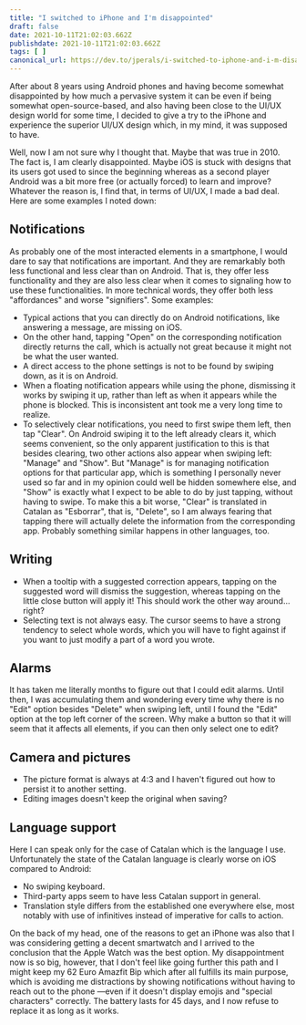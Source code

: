 ```yaml
---
title: "I switched to iPhone and I'm disappointed"
draft: false
date: 2021-10-11T21:02:03.662Z
publishdate: 2021-10-11T21:02:03.662Z
tags: [ ]
canonical_url: https://dev.to/jperals/i-switched-to-iphone-and-i-m-disappointed-5bld
---
```

After about 8 years using Android phones and having become somewhat disappointed by how much a pervasive system it can be even if being somewhat open-source-based, and also having been close to the UI/UX design world for some time, I decided to give a try to the iPhone and experience the superior UI/UX design which, in my mind, it was supposed to have.

Well, now I am not sure why I thought that. Maybe that was true in 2010. The fact is, I am clearly disappointed. Maybe iOS is stuck with designs that its users got used to since the beginning whereas as a second player Android was a bit more free (or actually forced) to learn and improve? Whatever the reason is, I find that, in terms of UI/UX, I made a bad deal. Here are some examples I noted down:

## Notifications

As probably one of the most interacted elements in a smartphone, I would dare to say that notifications are important. And they are remarkably both less functional and less clear than on Android. That is, they offer less functionality and they are also less clear when it comes to signaling how to use these functionalities. In more technical words, they offer both less "affordances" and worse "signifiers". Some examples:

- Typical actions that you can directly do on Android notifications, like answering a message, are missing on iOS.
- On the other hand, tapping "Open" on the corresponding notification directly returns the call, which is actually not great because it might not be what the user wanted.
- A direct access to the phone settings is not to be found by swiping down, as it is on Android.
- When a floating notification appears while using the phone, dismissing it works by swiping it up, rather than left as when it appears while the phone is blocked. This is inconsistent ant took me a very long time to realize.
- To selectively clear notifications, you need to first swipe them left, then tap "Clear". On Android swiping it to the left already clears it, which seems convenient, so the only apparent justification to this is that besides clearing, two other actions also appear when swiping left: "Manage" and "Show". But "Manage" is for managing notification options for that particular app, which is something I personally never used so far and in my opinion could well be hidden somewhere else, and "Show" is exactly what I expect to be able to do by just tapping, without having to swipe. To make this a bit worse, "Clear" is translated in Catalan as "Esborrar", that is, "Delete", so I am always fearing that tapping there will actually delete the information from the corresponding app. Probably something similar happens in other languages, too.

## Writing

- When a tooltip with a suggested correction appears, tapping on the suggested word will dismiss the suggestion, whereas tapping on the little close button will apply it! This should work the other way around... right?
- Selecting text is not always easy. The cursor seems to have a strong tendency to select whole words, which you will have to fight against if you want to just modify a part of a word you wrote.

## Alarms

It has taken me literally months to figure out that I could edit alarms. Until then, I was accumulating them and wondering every time why there is no "Edit" option besides "Delete" when swiping left, until I found the "Edit" option at the top left corner of the screen. Why make a button so that it will seem that it affects all elements, if you can then only select one to edit?

## Camera and pictures

- The picture format is always at 4:3 and I haven't figured out how to persist it to another setting.
- Editing images doesn't keep the original when saving?

## Language support

Here I can speak only for the case of Catalan which is the language I use. Unfortunately the state of the Catalan language is clearly worse on iOS compared to Android:

- No swiping keyboard.
- Third-party apps seem to have less Catalan support in general.
- Translation style differs from the established one everywhere else, most notably with use of infinitives instead of imperative for calls to action.

On the back of my head, one of the reasons to get an iPhone was also that I was considering getting a decent smartwatch and I arrived to the conclusion that the Apple Watch was the best option. My disappointment now is so big, however, that I don't feel like going further this path and I might keep my 62 Euro Amazfit Bip which after all fulfills its main purpose, which is avoiding me distractions by showing notifications without having to reach out to the phone —even if it doesn't display emojis and "special characters" correctly. The battery lasts for 45 days, and I now refuse to replace it as long as it works.

    